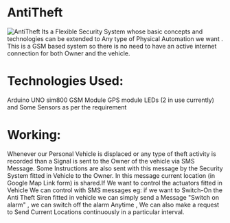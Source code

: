 # AntiTheft
![AntiTheft](AntiTheft.jpg)
Its a Flexible Security System whose basic concepts and technologies can be extended to Any type of Physical Automation we want . This is a GSM based system so there is no need to have an active internet connection for both Owner and the vehicle. 
# Technologies Used:
Arduino UNO
sim800 GSM Module
GPS module 
LEDs (2 in use currently)
and Some Sensors as per the requirement
# Working:
Whenever our Personal Vehicle is displaced or any type of theft activity is recorded than a Signal is sent to the Owner of the vehicle via SMS Message. Some Instructions are also sent with this message by the Security System fitted in Vehicle to the Owner. In this message current location (in Google Map Link form) is shared.If We want to control the actuators fitted in Vehicle We can control with SMS messages eg: if we want to Switch-On the Anti Theft Siren fitted in vehicle we can simply send a Message "Switch on alarm" , we can switch off the alarm Anytime , We can also make a request to Send Current Locations continuously in a particular interval.
